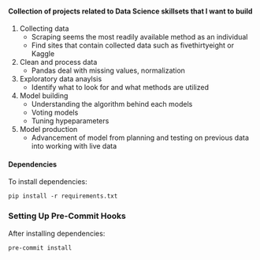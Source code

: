 #### Collection of projects related to Data Science skillsets that I want to build

1. Collecting data
   - Scraping seems the most readily available method as an individual
   - Find sites that contain collected data such as fivethirtyeight or Kaggle
2. Clean and process data
   - Pandas deal with missing values, normalization
3. Exploratory data anaylsis
   - Identify what to look for and what methods are utilized
4. Model building
   - Understanding the algorithm behind each models
   - Voting models
   - Tuning hypeparameters
5. Model production
   - Advancement of model from planning and testing on previous data into working with live data

#### Dependencies

To install dependencies:

```console
pip install -r requirements.txt
```

### Setting Up Pre-Commit Hooks
After installing dependencies:
```console
pre-commit install
```

